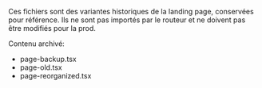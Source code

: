 Ces fichiers sont des variantes historiques de la landing page, conservées pour référence.
Ils ne sont pas importés par le routeur et ne doivent pas être modifiés pour la prod.

Contenu archivé:
- page-backup.tsx
- page-old.tsx
- page-reorganized.tsx


